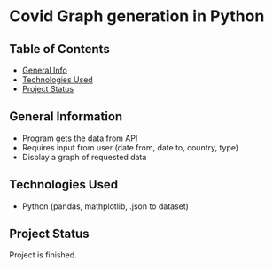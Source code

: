 # Covid Graph generation in Python


## Table of Contents
* [General Info](#general-information)
* [Technologies Used](#technologies-used)
* [Project Status](#project-status)


## General Information
- Program gets the data from API
- Requires input from user (date from, date to, country, type)
- Display a graph of requested data

## Technologies Used
- Python (pandas, mathplotlib, .json to dataset)


## Project Status
Project is finished.
